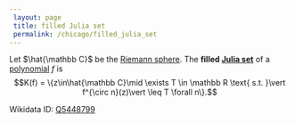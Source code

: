 ```yaml
---
 layout: page
 title: filled Julia set
 permalink: /chicago/filled_julia_set
---
```

Let $\hat{\mathbb C}$ be the [Riemann sphere](https://mathgloss.github.io/MathGloss/chicago/Riemann_sphere). The **filled [Julia set](https://mathgloss.github.io/MathGloss/chicago/Julia_set)** of a [polynomial](https://mathgloss.github.io/MathGloss/chicago/polynomial) $f$ is $$K(f) = \{z\in\hat{\mathbb C}\mid \exists T \in \mathbb R \text{ s.t. }\vert f^{\circ n}(z)\vert  \leq T \forall n\}.$$

Wikidata ID: [Q5448799](https://www.wikidata.org/wiki/Q5448799)